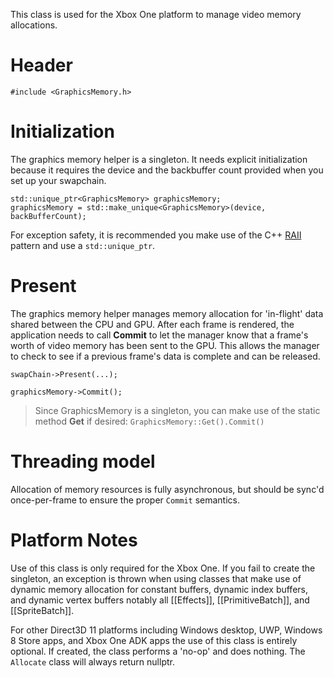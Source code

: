 This class is used for the Xbox One platform to manage video memory allocations.

# Header
    #include <GraphicsMemory.h>

# Initialization
The graphics memory helper is a singleton. It needs explicit initialization because it requires the device and the backbuffer count provided when you set up your swapchain.

    std::unique_ptr<GraphicsMemory> graphicsMemory;
    graphicsMemory = std::make_unique<GraphicsMemory>(device, backBufferCount);

For exception safety, it is recommended you make use of the C++ [RAII](http://en.wikipedia.org/wiki/Resource_Acquisition_Is_Initialization) pattern and use a ``std::unique_ptr``.

# Present
The graphics memory helper manages memory allocation for 'in-flight' data shared between the CPU and GPU. After each frame is rendered, the application needs to call **Commit** to let the manager know that a frame's worth of video memory has been sent to the GPU. This allows the manager to check to see if a previous frame's data is complete and can be released.

    swapChain->Present(...);

    graphicsMemory->Commit();

> Since GraphicsMemory is a singleton, you can make use of the static method **Get** if desired: ``GraphicsMemory::Get().Commit()``

# Threading model

Allocation of memory resources is fully asynchronous, but should be sync'd once-per-frame to ensure the proper ``Commit`` semantics.

# Platform Notes
Use of this class is only required for the Xbox One. If you fail to create the singleton, an exception is thrown when using classes that make use of dynamic memory allocation for constant buffers, dynamic index buffers, and dynamic vertex buffers notably all [[Effects]], [[PrimitiveBatch]], and [[SpriteBatch]].

For other Direct3D 11 platforms including Windows desktop, UWP, Windows 8 Store apps, and Xbox One ADK apps the use of this class is entirely optional. If created, the class performs a 'no-op' and does nothing. The ``Allocate`` class will always return nullptr.
